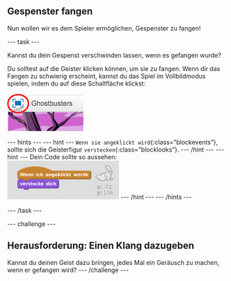 ## Gespenster fangen

Nun wollen wir es dem Spieler ermöglichen, Gespenster zu fangen!

\--- task \---

Kannst du dein Gespenst verschwinden lassen, wenn es gefangen wurde?

Du solltest auf die Geister klicken können, um sie zu fangen. Wenn dir das Fangen zu schwierig erscheint, kannst du das Spiel im Vollbildmodus spielen, indem du auf diese Schaltfläche klickst:

![Screenshot](images/ghost-fullscreen.png)

\--- hints \--- \--- hint \--- `Wenn sie angeklickt wird`{:class=”blockevents”}, sollte sich die Geisterfigur `verstecken`{:class=”blocklooks”}. \--- /hint \--- \--- hint \--- Dein Code sollte so aussehen: ![screenshot](images/ghost-catch-code.png) \--- /hint \--- \--- /hints \---

\--- /task \---

\--- challenge \---

## Herausforderung: Einen Klang dazugeben

Kannst du deinen Geist dazu bringen, jedes Mal ein Geräusch zu machen, wenn er gefangen wird? \--- /challenge \---